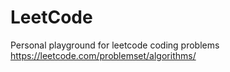 # LeetCode
Personal playground for leetcode coding problems 
https://leetcode.com/problemset/algorithms/